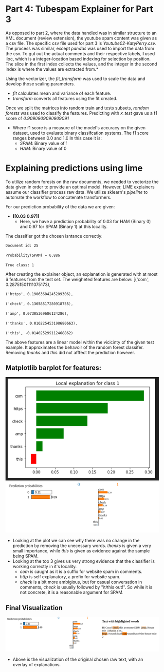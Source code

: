 # **Part 4: Tubespam Explainer for Part 3**
As opposed to part 2, where the data handled was in similar structure to an XML document (review extension), the youtube spam content was given as a csv file. The specific csv file used for part 3 is *Youtube02-KatyPerry.csv*. The process was similar, except *pandas* was used to import the data from the csv. To gut out the actual comments and their respective labels, I used iloc, which is a integer-location based indexing for selection by position. The slice in the first index collects the values, and the integer in the second index is where the values are extracted from.*

Using the vectorizer, the *fit_transform* was used to scale the data and develop those scaling parameters. 
* *fit* calculates mean and variance of each feature.
* *transform* converts all features using the fit created.

Once we split the matrices into random train and tests subsets, *random forests* was used to classify the features. Predicting with *x_test*  gave us a f1 score of *0.9090909090909091*
* Where f1 score is a measure of the model's accuracy on the given dataset, used to evaluate binary classifcation systems. The f1 score ranges between 0.0 and 1.0 In this case it is:
    * *SPAM*: Binary value of 1
    * *HAM*: Binary value of 0

# **Explaining predictions using lime**
To utilize random forests on the raw documents, we needed to vectorize the data given in order to provide an optimal model. However, LIME explainers assume our classifier process raw data. We utilize sklearn's *pipeline* to automate the workflow to concatenate transformers. 

For our prediction probability of the data we are given:
* **[[0.03 0.97]]**
    * Here, we have a prediction probability of 0.03 for HAM (Binary 0) and 0.97 for SPAM (Binary 1) at this locality.

The classifier got the chosen isntance correctly:

    Document id: 25

    Probability(SPAM) = 0.886

    True class: 1

After creating the explainer object, an explanation is generated with at most 6 features from the test set. The weigheted features are below:
    [('com', 0.28751501111075173),

    ('https', 0.19063684245209306),

    ('check', 0.13658517280918755),

    ('amp', 0.07305369686124286),

    ('thanks', 0.016225453198680663),

    ('this', -0.014025299112468862)

The above features are a linear model within the vicicinty of the given test example. It approximates the behavoir of the random forest classifer. Removing *thanks* and *this* did not afffect the prediction however.

## **Matplotlib barplot for features:**
![plot](LIMEpics/part3plot.png)
![weight](LIMEpics/part3weight.png)
* Looking at the plot we can see why there was no change in the prediction by removing the unecessary words. *thanks* is given a very small importance, while *this* is given as evidence against the sample being SPAM.
* Looking at the top 3 gives us very strong evidence that the classifier is working correctly in it's locality. 
    * *com* is caught as it is a suffix for website spam in comments.
    * *http* is self explanatory, a prefix for website spam.
    * *check* is a bit more ambigious, but for casual conversation in comments, *check* is usually followed by 
    "it/this out!". So while it is not concrete, it is a reasonable argument for SPAM.

## **Final Visualization**
![weight](LIMEpics/part3action.png)
* Above is the visualization of the original chosen raw text, with an overlay of explanations. 
